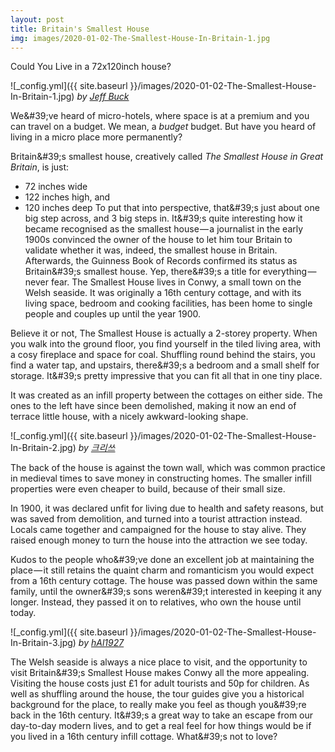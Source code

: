 ```yaml
---
layout: post
title: Britain's Smallest House
img: images/2020-01-02-The-Smallest-House-In-Britain-1.jpg
---
```


Could You Live in a 72x120inch house?


![_config.yml]({{ site.baseurl }}/images/2020-01-02-The-Smallest-House-In-Britain-1.jpg)
*by [Jeff Buck](http://www.geograph.org.uk/photo/2784465)*


We&amp;#39;ve heard of micro-hotels, where space is at a premium and you can travel on
a budget. We mean, a _budget_ budget. But have you heard of living in a micro
place more permanently?


Britain&amp;#39;s smallest house, creatively called _The Smallest House in Great
Britain_, is just:
- 72 inches wide
- 122 inches high, and
- 120 inches deep
To put that into perspective, that&amp;#39;s just about one big step across, and 3 big
steps in. It&amp;#39;s quite interesting how it became recognised as the smallest
house — a journalist in the early 1900s convinced the owner of the house to let
him tour Britain to validate whether it was, indeed, the smallest house in
Britain. Afterwards, the Guinness Book of Records confirmed its status as
Britain&amp;#39;s smallest house. Yep, there&amp;#39;s a title for everything — never
fear.
The Smallest House lives in Conwy, a small town on the Welsh seaside. It was
originally a 16th century cottage, and with its living space, bedroom and cooking
facilities, has been home to single people and couples up until the year 1900.


Believe it or not, The Smallest House is actually a 2-storey property. When you
walk into the ground floor, you find yourself in the tiled living area, with a
cosy fireplace and space for coal. Shuffling round behind the stairs, you find a
water tap, and upstairs, there&amp;#39;s a bedroom and a small shelf for storage.
It&amp;#39;s pretty impressive that you can fit all that in one tiny place.


It was created as an infill property between the cottages on either side. The ones
to the left have since been demolished, making it now an end of terrace little
house, with a nicely awkward-looking shape.


![_config.yml]({{ site.baseurl }}/images/2020-01-02-The-Smallest-House-In-Britain-2.jpg)
*by [크리쓰](https://www.flickr.com/photos/77125925@N00/251755755)*


The back of the house is against the town wall, which was common practice in
medieval times to save money in constructing homes. The smaller infill properties
were even cheaper to build, because of their small size.


In 1900, it was declared unfit for living due to health and safety reasons, but
was saved from demolition, and turned into a tourist attraction instead. Locals
came together and campaigned for the house to stay alive. They raised enough money
to turn the house into the attraction we see today.


Kudos to the people who&amp;#39;ve done an excellent job at maintaining the place — it
still retains the quaint charm and romanticism you would expect from a 16th
century cottage. The house was passed down within the same family, until the
owner&amp;#39;s sons weren&amp;#39;t interested in keeping it any longer. Instead, they
passed it on to relatives, who own the house until today.


![_config.yml]({{ site.baseurl }}/images/2020-01-02-The-Smallest-House-In-Britain-3.jpg)
*by [hAl1927](https://www.flickr.com/photos/92222338@N07/10281113094)*


The Welsh seaside is always a nice place to visit, and the opportunity to visit
Britain&amp;#39;s Smallest House makes Conwy all the more appealing. Visiting the
house costs just £1 for adult tourists and 50p for children. As well as shuffling
around the house, the tour guides give you a historical background for the place,
to really make you feel as though you&amp;#39;re back in the 16th century.
It&amp;#39;s a great way to take an escape from our day-to-day modern lives, and to
get a real feel for how things would be if you lived in a 16th century infill
cottage. What&amp;#39;s not to love?
